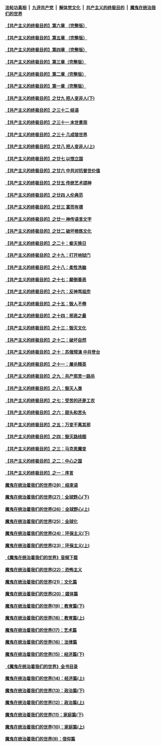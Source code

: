 

####  [法轮功真相](../../../../basic/blob/master/README.md?t=07021302) &nbsp;|&nbsp; [九评共产党](../../../../9ping.md/blob/master/README.md?t=07021302) &nbsp;|&nbsp; [解体党文化](../../../../jtdwh.md/blob/master/README.md?t=07021302)  &nbsp;|&nbsp; [共产主义的终极目的](../../../../gczydzjmd.md/blob/master/README.md?t=07021302) &nbsp;|&nbsp; [魔鬼在统治我们的世界](../../../../mgztzwmdsj.md/blob/master/README.md?t=07021302) 

#### [【共产主义的终极目的】第六章 （完整版）](../pages/nsc422/n11428913.md?t=07021302) 

#### [【共产主义的终极目的】第五章 （完整版）](../pages/nsc422/n11428912.md?t=07021302) 

#### [【共产主义的终极目的】第四章 （完整版）](../pages/nsc422/n11428907.md?t=07021302) 

#### [【共产主义的终极目的】第三章（完整版）](../pages/nsc422/n11428848.md?t=07021302) 

#### [【共产主义的终极目的】第二章（完整版）](../pages/nsc422/n11428831.md?t=07021302) 

#### [【共产主义的终极目的】第一章（完整版）](../pages/nsc422/n11417651.md?t=07021302) 

#### [【共产主义的终极目的】之廿九 把人变非人(下)](../pages/nsc422/n11344140.md?t=07021302) 

#### [【共产主义的终极目的】之三十二 结语](../pages/nsc422/n11360535.md?t=07021302) 

#### [【共产主义的终极目的】之三十一 末世景观](../pages/nsc422/n11351129.md?t=07021302) 

#### [【共产主义的终极目的】之三十 几成狼世界](../pages/nsc422/n11348280.md?t=07021302) 

#### [【共产主义的终极目的】之廿八 把人变非人(上)](../pages/nsc422/n11340492.md?t=07021302) 

#### [【共产主义的终极目的】之廿七 以恨立国](../pages/nsc422/n11336944.md?t=07021302) 

#### [【共产主义的终极目的】之廿六 中共对抗普世价值](../pages/nsc422/n11324785.md?t=07021302) 

#### [【共产主义的终极目的】之廿五 传统艺术颂神](../pages/nsc422/n11296396.md?t=07021302) 

#### [【共产主义的终极目的】之廿四 人伦典范](../pages/nsc422/n11296397.md?t=07021302) 

#### [【共产主义的终极目的】之廿三 富而有德](../pages/nsc422/n11283598.md?t=07021302) 

#### [【共产主义的终极目的】之廿一 神传语言文字](../pages/nsc422/n11263265.md?t=07021302) 

#### [【共产主义的终极目的】之廿二 破坏修炼文化](../pages/nsc422/n11245728.md?t=07021302) 

#### [【共产主义的终极目的】之二十：偷天换日](../pages/nsc422/n11238846.md?t=07021302) 

#### [【共产主义的终极目的】之十九：打开地狱门](../pages/nsc422/n11206376.md?t=07021302) 

#### [【共产主义的终极目的】之十八：柔性洗脑](../pages/nsc422/n11199994.md?t=07021302) 

#### [【共产主义的终极目的】之十七：颠倒善恶](../pages/nsc422/n11179782.md?t=07021302) 

#### [【共产主义的终极目的】之十六：反神骂祖宗](../pages/nsc422/n11166798.md?t=07021302) 

#### [【共产主义的终极目的】之十五：毁人不倦](../pages/nsc422/n11166792.md?t=07021302) 

#### [【共产主义的终极目的】之十四：邪恶之最](../pages/nsc422/n11150249.md?t=07021302) 

#### [【共产主义的终极目的】之十三：毁灭文化](../pages/nsc422/n11135227.md?t=07021302) 

#### [【共产主义的终极目的】之十二：破坏自然](../pages/nsc422/n11135214.md?t=07021302) 

#### [【共产主义的终极目的】之十：苏俄预演 中共登台](../pages/nsc422/n11118424.md?t=07021302) 

#### [【共产主义的终极目的】之十一：屠杀精英](../pages/nsc422/n11118442.md?t=07021302) 

#### [【共产主义的终极目的】之九：共产邪灵一路杀](../pages/nsc422/n11114139.md?t=07021302) 

#### [【共产主义的终极目的】之八：毁灭人类](../pages/nsc422/n11108503.md?t=07021302) 

#### [【共产主义的终极目的】之七：受苦的还是工农](../pages/nsc422/n11101809.md?t=07021302) 

#### [【共产主义的终极目的】之六：甜头和苦头](../pages/nsc422/n11096971.md?t=07021302) 

#### [【共产主义的终极目的】之五：万变不离其邪](../pages/nsc422/n11091285.md?t=07021302) 

#### [【共产主义的终极目的】之四：毁灭路线图](../pages/nsc422/n11086284.md?t=07021302) 

#### [【共产主义的终极目的】之三：马克思魔变](../pages/nsc422/n11061941.md?t=07021302) 

#### [【共产主义的终极目的】之二：中心之国](../pages/nsc422/n11047728.md?t=07021302) 

#### [【共产主义的终极目的】之一：序言](../pages/nsc422/n11086077.md?t=07021302) 

#### [魔鬼在统治着我们的世界(28)：结束语](../pages/nsc422/n10936246.md?t=07021302) 

#### [魔鬼在统治着我们的世界(27)：全球野心(下)](../pages/nsc422/n10928319.md?t=07021302) 

#### [魔鬼在统治着我们的世界(26)：全球野心(上)](../pages/nsc422/n10900318.md?t=07021302) 

#### [魔鬼在统治着我们的世界(25)：全球化](../pages/nsc422/n10788205.md?t=07021302) 

#### [魔鬼在统治着我们的世界(24)：环保主义(下)](../pages/nsc422/n10695307.md?t=07021302) 

#### [魔鬼在统治着我们的世界(23)：环保主义(上)](../pages/nsc422/n10688613.md?t=07021302) 

#### [《魔鬼在统治着我们的世界》音频下载](../pages/nsc422/n10635553.md?t=07021302) 

#### [魔鬼在统治着我们的世界(22)：恐怖主义](../pages/nsc422/n10614727.md?t=07021302) 

#### [魔鬼在统治着我们的世界(21)：文化篇](../pages/nsc422/n10597706.md?t=07021302) 

#### [魔鬼在统治着我们的世界(20)：媒体篇](../pages/nsc422/n10586579.md?t=07021302) 

#### [魔鬼在统治着我们的世界(19)：教育篇(下)](../pages/nsc422/n10564808.md?t=07021302) 

#### [魔鬼在统治着我们的世界(18)：教育篇(上)](../pages/nsc422/n10526970.md?t=07021302) 

#### [魔鬼在统治着我们的世界(17)：艺术篇](../pages/nsc422/n10499093.md?t=07021302) 

#### [魔鬼在统治着我们的世界(16)：法律篇](../pages/nsc422/n10485969.md?t=07021302) 

#### [魔鬼在统治着我们的世界(15)：经济篇(下)](../pages/nsc422/n10469975.md?t=07021302) 

#### [《魔鬼在统治着我们的世界》全书目录](../pages/nsc422/n10464261.md?t=07021302) 

#### [魔鬼在统治着我们的世界(14)：经济篇(上)](../pages/nsc422/n10457370.md?t=07021302) 

#### [魔鬼在统治着我们的世界(13)：政治篇(下)](../pages/nsc422/n10448270.md?t=07021302) 

#### [魔鬼在统治着我们的世界(12)：政治篇(上)](../pages/nsc422/n10444576.md?t=07021302) 

#### [魔鬼在统治着我们的世界(11)：家庭篇(下)](../pages/nsc422/n10440961.md?t=07021302) 

#### [魔鬼在统治着我们的世界(10)：家庭篇(上)](../pages/nsc422/n10435448.md?t=07021302) 

#### [魔鬼在统治着我们的世界(9)：信仰篇](../pages/nsc422/n10432159.md?t=07021302) 

